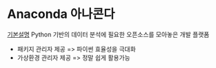# Anaconda 아나콘다

[기본설명](https://niceman.tistory.com/85)
Python 기반의 데이터 분석에 필요한 오픈소스를 모아놓은 개발 플랫폼
* 패키지 관리자 제공 => 파이썬 효율성을 극대화
* 가상환경 관리자 제공 => 정말 쉽게 활용가능
